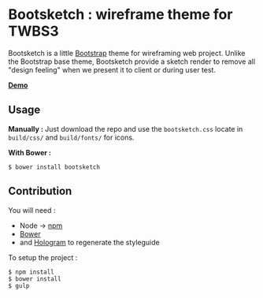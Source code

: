 # Bootsketch : wireframe theme for TWBS3

Bootsketch is a little [Bootstrap](https://github.com/twbs/bootstrap-sass) theme for wireframing web project. Unlike the Bootstrap base theme, Bootsketch provide a sketch render to remove all "design feeling" when we present it to client or during user test.

**[Demo](http://yago.github.io/Bootsketch/)**

## Usage

**Manually :**
Just download the repo and use the `bootsketch.css` locate in `build/css/` and `build/fonts/` for icons.

**With Bower :**
```
$ bower install bootsketch
```

## Contribution

You will need :

* Node -> [npm](npmjs.org)
* [Bower](bower.io)
* and [Hologram](https://github.com/trulia/hologram) to regenerate the styleguide

To setup the project :

````
$ npm install
$ bower install
$ gulp
````

